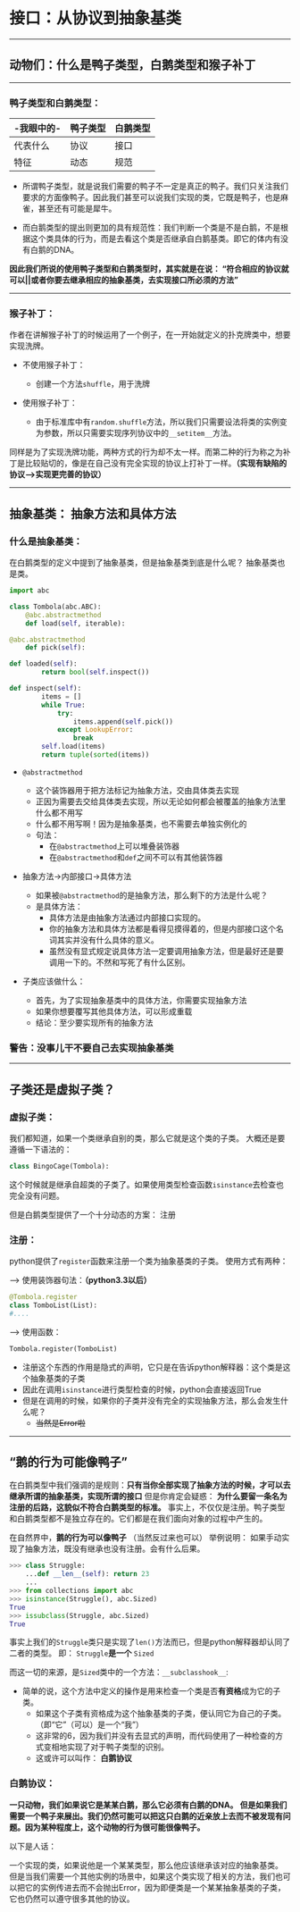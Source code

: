 
# 接口：从协议到抽象基类

-----
## 动物们：什么是鸭子类型，白鹅类型和猴子补丁

-----
### 鸭子类型和白鹅类型：
|-我眼中的-|鸭子类型|白鹅类型|
|-|---------|---------|
|代表什么|协议|接口|
|特征|动态|规范|

+ 所谓鸭子类型，就是说我们需要的鸭子不一定是真正的鸭子。我们只关注我们要求的方面像鸭子。因此我们甚至可以说我们实现的类，它既是鸭子，也是麻雀，甚至还有可能是犀牛。

+ 而白鹅类型的提出则更加的具有规范性：我们判断一个类是不是白鹅，不是根据这个类具体的行为，而是去看这个类是否继承自白鹅基类。即它的体内有没有白鹅的DNA。

**因此我们所说的使用鸭子类型和白鹅类型时，其实就是在说： “符合相应的协议就可以||或者你要去继承相应的抽象基类，去实现接口所必须的方法”**

-----
### 猴子补丁：

作者在讲解猴子补丁的时候运用了一个例子，在一开始就定义的扑克牌类中，想要实现洗牌。

+ 不使用猴子补丁：
	+ 创建一个方法```shuffle```，用于洗牌

+ 使用猴子补丁：
	+ 由于标准库中有```random.shuffle```方法，所以我们只需要设法将类的实例变为参数，所以只需要实现序列协议中的```__setitem__```方法。

同样是为了实现洗牌功能，两种方式的行为却不太一样。而第二种的行为称之为补丁是比较贴切的，像是在自己没有完全实现的协议上打补丁一样。**（实现有缺陷的协议-->实现更完善的协议）**

-----
## 抽象基类： 抽象方法和具体方法

### 什么是抽象基类：
在白鹅类型的定义中提到了抽象基类，但是抽象基类到底是什么呢？
抽象基类也是类。
```python
import abc

class Tombola(abc.ABC):
	@abc.abstractmethod
	def load(self, iterable):

@abc.abstractmethod
	def pick(self): 

def loaded(self):
		return bool(self.inspect())

def inspect(self):
		items = []
		while True:
			try:
				items.append(self.pick())
			except LookupError:
				break
		self.load(items)
		return tuple(sorted(items))
```

+ ```@abstractmethod```
	+ 这个装饰器用于把方法标记为抽象方法，交由具体类去实现
	+ 正因为需要去交给具体类去实现，所以无论如何都会被覆盖的抽象方法里什么都不用写
	+ 什么都不用写啊！因为是抽象基类，也不需要去单独实例化的
	+ 句法：
		+ 在```@abstractmethod```上可以堆叠装饰器
		+ 在```@abstractmethod```和```def```之间不可以有其他装饰器

+ 抽象方法->内部接口->具体方法
	+ 如果被```@abstractmethod```的是抽象方法，那么剩下的方法是什么呢？
	+ 是具体方法：
		+ 具体方法是由抽象方法通过内部接口实现的。
		+ 你的抽象方法和具体方法都是看得见摸得着的，但是内部接口这个名词其实并没有什么具体的意义。
		+ 虽然没有显式规定说具体方法一定要调用抽象方法，但是最好还是要调用一下的。不然和写死了有什么区别。

+ 子类应该做什么：
	+ 首先，为了实现抽象基类中的具体方法，你需要实现抽象方法
	+ 如果你想要覆写其他具体方法，可以形成重载
	+ 结论：至少要实现所有的抽象方法

### 警告：没事儿干不要自己去实现抽象基类

-----
## 子类还是虚拟子类？

### 虚拟子类：

我们都知道，如果一个类继承自别的类，那么它就是这个类的子类。
大概还是要遵循一下语法的：

```python
class BingoCage(Tombola):
```
这个时候就是继承自超类的子类了。如果使用类型检查函数```isinstance```去检查也完全没有问题。

但是白鹅类型提供了一个十分动态的方案： 注册

### 注册：

python提供了```register```函数来注册一个类为抽象基类的子类。
使用方式有两种：

--> 使用装饰器句法：**（python3.3以后）**

```python
@Tombola.register
class TomboList(List):
#....
```

--> 使用函数：

```python
Tombola.register(TomboList)
```

+ 注册这个东西的作用是隐式的声明，它只是在告诉python解释器：这个类是这个抽象基类的子类
+ 因此在调用```isinstance```进行类型检查的时候，python会直接返回True
+ 但是在调用的时候，如果你的子类并没有完全的实现抽象方法，那么会发生什么呢？
	+ ~~当然是Error啦~~ 

-----
## “鹅的行为可能像鸭子”

在白鹅类型中我们强调的是规则：**只有当你全部实现了抽象方法的时候，才可以去继承所谓的抽象基类，实现所谓的接口**
但是你肯定会疑惑： **为什么要留一条名为注册的后路，这貌似不符合白鹅类型的标准。**
事实上，不仅仅是注册。鸭子类型和白鹅类型都不是独立存在的。它们都是在我们面向对象的过程中产生的。

在自然界中，**鹅的行为可以像鸭子** （当然反过来也可以）
举例说明： 如果手动实现了抽象方法，既没有继承也没有注册。会有什么后果。

```python
>>> class Struggle:
    ...def __len__(self): return 23
    ...
>>> from collections import abc
>>> isinstance(Struggle(), abc.Sized)
True
>>> issubclass(Struggle, abc.Sized)
True
```

事实上我们的```Struggle```类只是实现了```len()```方法而已，但是python解释器却认同了二者的类型。
即： ```Struggle```**是一个** ```Sized```

而这一切的来源，是```Sized```类中的一个方法：```__subclasshook__```:

+ 简单的说，这个方法中定义的操作是用来检查一个类是否**有资格**成为它的子类。
	+ 如果这个子类有资格成为这个抽象基类的子类，便认同它为自己的子类。（即“它”（可以）是一个“我”）
	+ 这非常的6，因为我们并没有去显式的声明，而代码使用了一种检查的方式变相地实现了对于鸭子类型的识别。
	+ 这或许可以叫作： **白鹅协议**

### 白鹅协议：

**一只动物，我们如果说它是某某白鹅，那么它必须有白鹅的DNA。**
**但是如果我们需要一个鸭子来展出。我们仍然可能可以把这只白鹅的近亲放上去而不被发现有问题。因为某种程度上，这个动物的行为很可能很像鸭子。**

以下是人话：

一个实现的类，如果说他是一个某某类型，那么他应该继承该对应的抽象基类。
但是当我们需要一个其他实例的场景中，如果这个类实现了相关的方法，我们也可以把它的实例传进去而不会抛出Error，因为即便类是一个某某抽象基类的子类，它也仍然可以遵守很多其他的协议。
